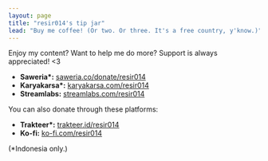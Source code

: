 ```yaml
---
layout: page
title: "resir014's tip jar"
lead: "Buy me coffee! (Or two. Or three. It's a free country, y'know.)"
---
```


Enjoy my content? Want to help me do more? Support is always appreciated! <3

- **Saweria\*:** [saweria.co/donate/resir014](https://saweria.co/donate/resir014)
- **Karyakarsa\*:** [karyakarsa.com/resir014](https://karyakarsa.com/resir014)
- **Streamlabs:** [streamlabs.com/resir014](https://streamlabs.com/resir014/tip)

You can also donate through these platforms:

- **Trakteer\*:** [trakteer.id/resir014](https://trakteer.id/resir014)
- **Ko-fi:** [ko-fi.com/resir014](https://ko-fi.com/resir014)

(\*Indonesia only.)
